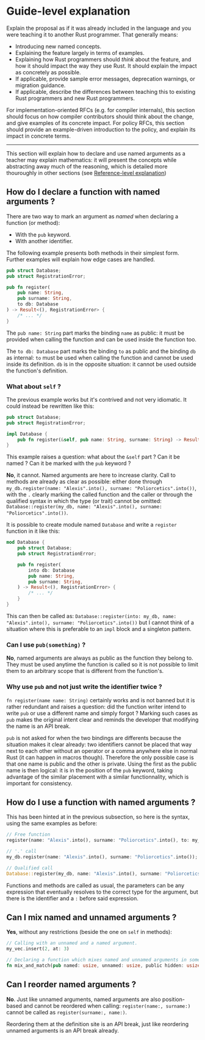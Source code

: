 # Guide-level explanation
[guide-level-explanation]: #guide-level-explanation

Explain the proposal as if it was already included in the language and you were teaching it to another
Rust programmer. That generally means:

- Introducing new named concepts.
- Explaining the feature largely in terms of examples.
- Explaining how Rust programmers should *think* about the feature, and how it should impact the way
  they use Rust. It should explain the impact as concretely as possible.
- If applicable, provide sample error messages, deprecation warnings, or migration guidance.
- If applicable, describe the differences between teaching this to existing Rust programmers and new
  Rust programmers.

For implementation-oriented RFCs (e.g. for compiler internals), this section should focus on how
compiler contributors should think about the change, and give examples of its concrete impact. For
policy RFCs, this section should provide an example-driven introduction to the policy, and explain
its impact in concrete terms.

---

This section will explain how to declare and use named arguments as a teacher may explain mathematics:
it will present the concepts while abstracting away much of the reasoning, which is detailed more
thouroughly in other sections (see [Reference-level explanation](#reference-level-explanation))

## How do I declare a function with named arguments ?

There are two way to mark an argument as *named* when declaring a function (or method):

- With the `pub` keyword.
- With another identifier.

The following example presents both methods in their simplest form. Further examples will explain
how edge cases are handled.


```rust
pub struct Database;
pub struct RegistrationError;

pub fn register(
    pub name: String,
    pub surname: String,
    to db: Database
) -> Result<(), RegistrationError> {
    /* ... */
}
```

The `pub name: String` part marks the binding `name` as public: it must be provided when calling the
function and can be used inside the function too.

The `to db: Database` part marks the binding `to` as public and the binding `db` as internal: `to`
must be used when calling the function and cannot be used inside its definition. `db` is in the
opposite situation: it cannot be used outside the function's definition.

### What about `self` ?

The previous example works but it's contrived and not very idiomatic. It could instead be rewritten
like this:

```rust
pub struct Database;
pub struct RegistrationError;

impl Database {
    pub fn register(&self, pub name: String, surname: String) -> Result<(), RegistrationError> { /* ... */ }
}
```

This example raises a question: what about the `&self` part ? Can it be named ? Can it be marked
with the `pub` keyword ?

**No**, it cannot. Named arguments are here to increase clarity. Call to methods are already as
clear as possible: either done through `my_db.register(name: "Alexis".into(), surname: "Poliorcetics".into())`, with
the `.` clearly marking the called function and the caller or through the qualified syntax in which the type (or trait)
cannot be omitted: `Database::register(my_db, name: "Alexis".into(), surname: "Poliorcetics".into())`.

It is possible to create module named `Database` and write a `register` function in it like this:

```rust
mod Database {
    pub struct Database;
    pub struct RegistrationError;

    pub fn register(
        into db: Database
        pub name: String,
        pub surname: String,
    ) -> Result<(), RegistrationError> {
        /* ... */
    }
}
```

This can then be called as: `Database::register(into: my_db, name: "Alexis".into(), surname: "Poliorcetics".into())` but
I cannot think of a situation where this is preferable to an `impl` block and a singleton pattern.

### Can I use `pub(something)` ?

**No**, named arguments are always as public as the function they belong to. They must be used anytime the function is
called so it is not possible to limit them to an arbitrary scope that is different from the function's.

### Why use `pub` and not just write the identifier twice ?

`fn register(name name: String)` certainly works and is not banned but it is rather redundant and raises a question:
did the function writer intend to write `pub` or use a different name and simply forgot ? Marking such cases as `pub`
makes the original intent clear and reminds the developer that modifying the name is an API break.

`pub` is not asked for when the two bindings are differents because the situation makes it clear already: two identifiers
cannot be placed that way next to each other without an operator or a comma anywhere else in normal Rust (it can happen in
macros though). Therefore the only possible case is that one name is public and the other is private. Using the first as
the public name is then logical: it is in the position of the `pub` keyword, taking advantage of the similar placement
with a similar functionnality, which is important for consistency.

## How do I use a function with named arguments ?

This has been hinted at in the previous subsection, so here is the syntax, using the same examples as before:

```rust
// Free function
register(name: "Alexis".into(), surname: "Poliorcetics".into(), to: my_db);

// '.' call
my_db.register(name: "Alexis".into(), surname: "Poliorcetics".into());

// Qualified call
Database::register(my_db, name: "Alexis".into(), surname: "Poliorcetics".into());
```

Functions and methods are called as usual, the parameters can be any expression that eventually resolves to the correct
type for the argument, but there is the identifier and a `:` before said expression.

## Can I mix named and unnamed arguments ?

**Yes**, without any restrictions (beside the one on `self` in methods):

```rust
// Calling with an unnamed and a named argument.
my_vec.insert(2, at: 3)

// Declaring a function which mixes named and unnamed arguments in some arbitrary order.
fn mix_and_match(pub named: usize, unnamed: usize, public hidden: usize) { /* ... */ }
```

## Can I reorder named arguments ?

**No**. Just like unnamed arguments, named arguments are also position-based and cannot be reordered
when calling: `register(name:, surname:)` cannot be called as `register(surname:, name:)`.

Reordering them at the definition site is an API break, just like reordering unnamed arguments is
an API break already.
